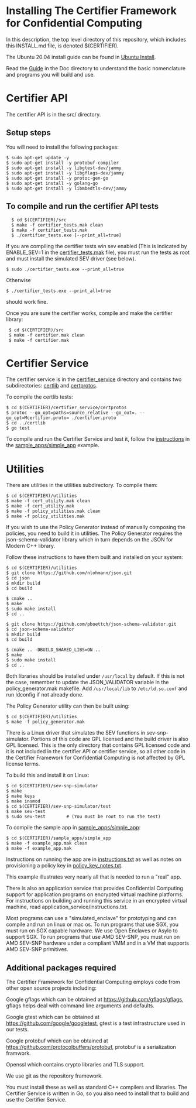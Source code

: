 Installing The Certifier Framework for Confidential Computing 
=============================================================

In this description, the top level directory of this repository,
which includes this INSTALL.md file, is denoted $(CERTIFIER).

The Ubuntu 20.04 install guide can be found in
[Ubuntu Install](./Doc/install-certifier-Ubuntu-20.04.md).

Read the [Guide](Doc/Guide.pdf) in the Doc directory to understand the
basic nomenclature and programs you will build and use.


# Certifier API

The certifier API is in the src/ directory.

## Setup steps

You will need to install the following packages:

```shell
$ sudo apt-get update -y
$ sudo apt-get install -y protobuf-compiler
$ sudo apt-get install -y libgtest-dev/jammy
$ sudo apt-get install -y libgflags-dev/jammy
$ sudo apt-get install -y protoc-gen-go
$ sudo apt-get install -y golang-go
$ sudo apt-get install -y libmbedtls-dev/jammy
```

## To compile and run the certifier API tests

```shell
  $ cd $(CERTIFIER)/src
  $ make -f certifier_tests.mak clean
  $ make -f certifier_tests.mak
  $ ./certifier_tests.exe [--print_all=true]
```
If you are compiling the certifier tests win sev enabled (This is
indicated by ENABLE_SEV=1 in the [certifier_tests.mak](src/certifier_tests.mak) file),
you must run the tests as root and must install the simulated SEV driver (see
below).

```shell
$ sudo ./certifier_tests.exe --print_all=true
```

Otherwise

```shell
$ ./certifier_tests.exe --print_all=true
```

should work fine.

Once you are sure the certifier works, compile and make the certifier library:

```shell
 $ cd $(CERTIFIER)/src
 $ make -f certifier.mak clean
 $ make -f certifier.mak
```

# Certifier Service

The certifier service is in the [certifier_service](./certifier_service/) directory
and contains two subdirectories: [certlib](./certifier_service/certlib/) and
[certprotos](./certifier_service/certprotos/).

To compile the certlib tests:

  ```shell
  $ cd $(CERTIFIER)/certifier_service/certprotos
  $ protoc --go_opt=paths=source_relative --go_out=. --go_opt=Mcertifier.proto= ./certifier.proto
  $ cd ../certlib
  $ go test
```
To compile and run the Certifier Service and test it, follow
the [instructions](./sample_apps/simple_app/instructions.txt)
in the [sample_apps/simple_app](./sample_apps/simple_app/) example.


# Utilities

There are utilities in the utilities subdirectory.  To compile them:

```shell
$ cd $(CERTIFIER)/utilities
$ make -f cert_utility.mak clean
$ make -f cert_utility.mak
$ make -f policy_utilities.mak clean
$ make -f policy_utilities.mak
```

If you wish to use the Policy Generator instead of manually composing the
policies, you need to build it in utilities. The Policy Generator requires the
json-schema-validator library which in turn depends on the JSON for Modern C++
library.

Follow these instructions to have them built and installed on your system:

```shell
$ cd $(CERTIFIER)/utilities
$ git clone https://github.com/nlohmann/json.git
$ cd json
$ mkdir build
$ cd build

$ cmake ..
$ make
$ sudo make install
$ cd ..

$ git clone https://github.com/pboettch/json-schema-validator.git
$ cd json-schema-validator
$ mkdir build
$ cd build

$ cmake .. -DBUILD_SHARED_LIBS=ON ..
$ make
$ sudo make install
$ cd ..
```

Both libraries should be installed under `/usr/local` by default. If this is
not the case, remember to update the JSON_VALIDATOR variable in the
policy_generator.mak makefile. Add `/usr/local/lib` to `/etc/ld.so.conf` and
run ldconfig if not already done.

The Policy Generator utility can then be built using:

```shell
$ cd $(CERTIFIER)/utilities
$ make -f policy_generator.mak
```

There is a Linux driver that simulates the SEV functions in sev-snp-simulator.
Portions of this code are GPL licensed and the build driver is also GPL licensed.
This is the only directory that contains GPL licensed code and it is not included in
the certifier API or certifier service, so all other code in the Certifier Framework
for Confidential Computing is not affected by GPL license terms.

To build this and install it on Linux:

```shell
$ cd $(CERTIFIER)/sev-snp-simulator
$ make
$ make keys
$ make insmod
$ cd $(CERTIFIER)/sev-snp-simulator/test
$ make sev-test
$ sudo sev-test        # (You must be root to run the test)
```

To compile the sample app in [sample_apps/simple_app](sample_apps/simple_app/):

```shell
$ cd $(CERTIFIER)/sample_apps/simple_app
$ make -f example_app.mak clean
$ make -f example_app.mak
```

Instructions on running the app are in
[instructions.txt](./sample_apps/simple_app/instructions.txt)
as well as notes on provisioning a policy key in
[policy_key_notes.txt](./sample_apps/simple_app/policy_key_notes.txt).

This example illustrates very nearly all that is needed to run a "real" app.

There is also an application service that provides Confidential Computing
support for application programs on encrypted virtual machine platforms.
For instructions on building and running this service in an encrypted
virtual machine, read application_service/instructions.txt.

Most programs can use a "simulated_enclave" for prototyping and can compile
and run on linux or mac os.  To run programs that use SGX, you must run on
SGX capable hardware.  We use Open Enclaves or Asylo to support SGX.
To run programs that use AMD SEV-SNP, you must run on AMD SEV-SNP hardware
under a compliant VMM and in a VM that supports AMD SEV-SNP primitives.


Additional packages required
----------------------------

The Certifier Framework for Confidential Computing employs code from other open
source projects including:

Google gflags which can be obtained at https://github.com/gflags/gflags,
  gflags helps deal with command line arguments and defaults.

Google gtest which can be obtained at https://github.com/google/googletest,
  gtest is a test infrastructure used in our tests.

Google protobuf which can be obtained at https://github.com/protocolbuffers/protobuf,
  protobuf is a serialization framwork.

Openssl which contains crypto libraries and TLS support.

We use git as the repository framework.

You must install these as well as standard C++ compilers and libraries.  The
Certifier Service is written in Go, so you also need to install that to build and use
the Certifier Service.

